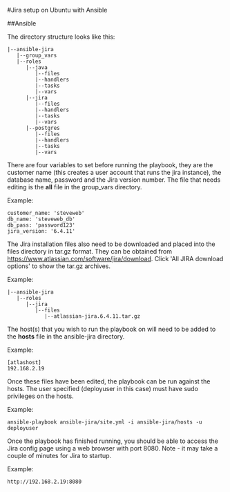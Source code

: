 #Jira setup on Ubuntu with Ansible

##Ansible

The directory structure looks like this:
```
|--ansible-jira
   |--group_vars
   |--roles
      |--java
         |--files
         |--handlers
         |--tasks
         |--vars
      |--jira  
         |--files
         |--handlers
         |--tasks
         |--vars
      |--postgres
         |--files
         |--handlers
         |--tasks
         |--vars
```
There are four variables to set before running the playbook, they are the customer name (this creates a user account that runs the jira instance), the database name, password and the Jira version number. The file that needs editing is the **all** file in the group_vars directory.

Example:
```
customer_name: 'steveweb'
db_name: 'steveweb_db'
db_pass: 'password123'
jira_version: '6.4.11'
```  

The Jira installation files also need to be downloaded and placed into the files directory in tar.gz format. They can be obtained from https://www.atlassian.com/software/jira/download. Click 'All JIRA download options' to show the tar.gz archives.

Example:
```
|--ansible-jira
   |--roles
      |--jira
         |--files
            |--atlassian-jira.6.4.11.tar.gz
```

The host(s) that you wish to run the playbook on will need to be added to the **hosts** file in the ansible-jira directory.

Example:
```
[atlashost]
192.168.2.19
```

Once these files have been edited, the playbook can be run against the hosts. The user specified (deployuser in this case) must have sudo privileges on the hosts.

Example:
```
ansible-playbook ansible-jira/site.yml -i ansible-jira/hosts -u deployuser
```

Once the playbook has finished running, you should be able to access the Jira config page using a web browser with port 8080. Note - it may take a couple of minutes for Jira to startup.

Example:
```
http://192.168.2.19:8080
```

